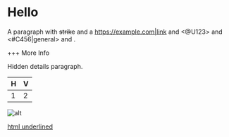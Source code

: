 # Hello

A paragraph with ~~strike~~ and a <https://example.com|link> and <@U123> and <#C456|general> and .

+++ More Info

Hidden details paragraph.

| H | V |
| - | - |
| 1 | 2 |

![alt](https://example.com/img.png)

<u>html underlined</u>
